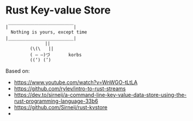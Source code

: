 # Rust Key-value Store

```
|￣￣￣￣￣￣￣￣￣￣￣￣￣￣￣|
  Nothing is yours, except time
|＿＿＿＿＿＿＿＿＿＿＿＿＿＿＿|
               ||
  ⠀⠀⠀⠀⠀⠀(\(\   ||
  ⠀⠀⠀⠀⠀⠀( – –)づ       korbs
  ⠀⠀⠀⠀⠀⠀((‘) (’)
```

Based on:
- https://www.youtube.com/watch?v=WnWGO-tLtLA
- https://github.com/rylev/intro-to-rust-streams
- https://dev.to/sirneij/a-command-line-key-value-data-store-using-the-rust-programming-language-33b6
- https://github.com/Sirneij/rust-kvstore
-  
